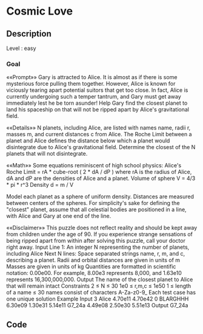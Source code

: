 # Cosmic Love

## Description

Level : easy

### Goal

««Prompt»»
Gary is attracted to Alice. It is almost as if there is some mysterious force pulling them together. However, Alice is known for viciously tearing apart potential suitors that get too close. In fact, Alice is currently undergoing such a temper tantrum, and Gary must get away immediately lest he be torn asunder! Help Gary find the closest planet to land his spaceship on that will not be ripped apart by Alice's gravitational field.

««Details»»
N planets, including Alice, are listed with names name, radii r, masses m, and current distances c from Alice. The Roche Limit between a planet and Alice defines the distance below which a planet would disintegrate due to Alice's gravitational field. Determine the closest of the N planets that will not disintegrate.

««Math»»
Some equations reminiscent of high school physics:
    Alice's Roche Limit = rA * cube-root ( 2 * dA / dP )
        where rA is the radius of Alice,
        dA and dP are the densities of Alice and a planet.
    Volume of sphere V = 4/3 * pi * r^3
    Density d = m / V

Model each planet as a sphere of uniform density. Distances are measured between centers of the spheres. For simplicity's sake for defining the "closest" planet, assume that all celestial bodies are positioned in a line, with Alice and Gary at one end of the line.

««Disclaimer»»
This puzzle does not reflect reality and should be kept away from children under the age of 90. If you experience strange sensations of being ripped apart from within after solving this puzzle, call your doctor right away.
Input
Line 1: An integer N representing the number of planets, including Alice
Next N lines: Space separated strings name, r, m, and c, describing a planet.
    Radii and orbital distances are given in units of m
    Masses are given in units of kg
    Quantities are formatted in scientific notation: 0.00e00. For example, 8.00e3 represents 8,000, and 1.63e10 represents 16,300,000,000.
Output
The name of the closest planet to Alice that will remain intact
Constraints
2 ≤ N ≤ 30
1e0 ≤ r,m,c ≤ 1e50
1 ≤ length of a name ≤ 30
names consist of characters A-Za-z0-9_
Each test case has one unique solution
Example
Input
3
Alice 4.70e11 4.70e42 0
BLARGHHH 6.30e09 1.30e31 5.14e11
G7_24a 4.49e08 2.50e30 5.51e13
Output
G7_24a

## Code

```js

```

